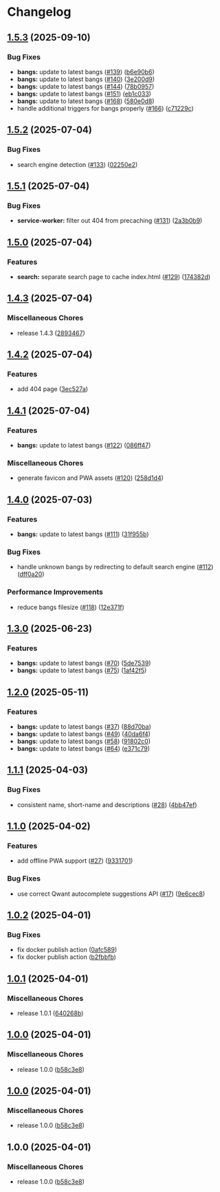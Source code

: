 # Changelog

## [1.5.3](https://github.com/hugo-vrijswijk/bangin-search/compare/v1.5.2...v1.5.3) (2025-09-10)


### Bug Fixes

* **bangs:** update to latest bangs ([#139](https://github.com/hugo-vrijswijk/bangin-search/issues/139)) ([b6e90b6](https://github.com/hugo-vrijswijk/bangin-search/commit/b6e90b625427eab490b49917d913dc96367d4a2b))
* **bangs:** update to latest bangs ([#140](https://github.com/hugo-vrijswijk/bangin-search/issues/140)) ([3e200d9](https://github.com/hugo-vrijswijk/bangin-search/commit/3e200d9af3909e018d8ae779a5cf3ef4abc2e6a5))
* **bangs:** update to latest bangs ([#144](https://github.com/hugo-vrijswijk/bangin-search/issues/144)) ([78b0957](https://github.com/hugo-vrijswijk/bangin-search/commit/78b0957e8a962903d5ff9ccf08a66eccc8188d40))
* **bangs:** update to latest bangs ([#151](https://github.com/hugo-vrijswijk/bangin-search/issues/151)) ([eb1c033](https://github.com/hugo-vrijswijk/bangin-search/commit/eb1c0336953821a7537cff36a3af19c379af2df6))
* **bangs:** update to latest bangs ([#168](https://github.com/hugo-vrijswijk/bangin-search/issues/168)) ([580e0d8](https://github.com/hugo-vrijswijk/bangin-search/commit/580e0d8dc195974981af4e38c5b216a3245783d1))
* handle additional triggers for bangs properly ([#166](https://github.com/hugo-vrijswijk/bangin-search/issues/166)) ([c71229c](https://github.com/hugo-vrijswijk/bangin-search/commit/c71229c526514fd73ce49e6dec04d28f3a7d9d26))

## [1.5.2](https://github.com/hugo-vrijswijk/bangin-search/compare/v1.5.1...v1.5.2) (2025-07-04)


### Bug Fixes

* search engine detection ([#133](https://github.com/hugo-vrijswijk/bangin-search/issues/133)) ([02250e2](https://github.com/hugo-vrijswijk/bangin-search/commit/02250e256e824b0f5216c4143d13058641290fe0))

## [1.5.1](https://github.com/hugo-vrijswijk/bangin-search/compare/v1.5.0...v1.5.1) (2025-07-04)


### Bug Fixes

* **service-worker:** filter out 404 from precaching ([#131](https://github.com/hugo-vrijswijk/bangin-search/issues/131)) ([2a3b0b9](https://github.com/hugo-vrijswijk/bangin-search/commit/2a3b0b91d25f2950af7d16f7d85884756fbb0724))

## [1.5.0](https://github.com/hugo-vrijswijk/bangin-search/compare/v1.4.3...v1.5.0) (2025-07-04)


### Features

* **search:** separate search page to cache index.html ([#129](https://github.com/hugo-vrijswijk/bangin-search/issues/129)) ([174382d](https://github.com/hugo-vrijswijk/bangin-search/commit/174382db888e72054fc9197cb4359eafa343b4f0))

## [1.4.3](https://github.com/hugo-vrijswijk/bangin-search/compare/v1.4.2...v1.4.3) (2025-07-04)


### Miscellaneous Chores

* release 1.4.3 ([2893467](https://github.com/hugo-vrijswijk/bangin-search/commit/28934674be1d6837598bfbc7490931cf6c7b65f8))

## [1.4.2](https://github.com/hugo-vrijswijk/bangin-search/compare/v1.4.1...v1.4.2) (2025-07-04)


### Features

* add 404 page ([3ec527a](https://github.com/hugo-vrijswijk/bangin-search/commit/3ec527a58bb2579fc428bd17d1354b28087798dd))

## [1.4.1](https://github.com/hugo-vrijswijk/bangin-search/compare/v1.4.0...v1.4.1) (2025-07-04)


### Features

* **bangs:** update to latest bangs ([#122](https://github.com/hugo-vrijswijk/bangin-search/issues/122)) ([086ff47](https://github.com/hugo-vrijswijk/bangin-search/commit/086ff4773838ec847498dcc0222b66f3ec1aa0cb))


### Miscellaneous Chores

* generate favicon and PWA assets ([#120](https://github.com/hugo-vrijswijk/bangin-search/issues/120)) ([258d1d4](https://github.com/hugo-vrijswijk/bangin-search/commit/258d1d47fb7161c81a8f501ef76a4f7b94102ef0))

## [1.4.0](https://github.com/hugo-vrijswijk/bangin-search/compare/v1.3.0...v1.4.0) (2025-07-03)


### Features

* **bangs:** update to latest bangs ([#111](https://github.com/hugo-vrijswijk/bangin-search/issues/111)) ([31f955b](https://github.com/hugo-vrijswijk/bangin-search/commit/31f955b7e5f4d469883117d12b2cf22277371584))


### Bug Fixes

* handle unknown bangs by redirecting to default search engine ([#112](https://github.com/hugo-vrijswijk/bangin-search/issues/112)) ([dff0a20](https://github.com/hugo-vrijswijk/bangin-search/commit/dff0a20d620816e2f75b42ad110ab7fa2850cc82))


### Performance Improvements

* reduce bangs filesize ([#118](https://github.com/hugo-vrijswijk/bangin-search/issues/118)) ([12e371f](https://github.com/hugo-vrijswijk/bangin-search/commit/12e371f8be69be98ca503fca924b1779dea56138))

## [1.3.0](https://github.com/hugo-vrijswijk/bangin-search/compare/v1.2.0...v1.3.0) (2025-06-23)


### Features

* **bangs:** update to latest bangs ([#70](https://github.com/hugo-vrijswijk/bangin-search/issues/70)) ([5de7539](https://github.com/hugo-vrijswijk/bangin-search/commit/5de75394d8a31dcfb9ef5d51d8018df4fa265e8f))
* **bangs:** update to latest bangs ([#75](https://github.com/hugo-vrijswijk/bangin-search/issues/75)) ([1af42f5](https://github.com/hugo-vrijswijk/bangin-search/commit/1af42f5040aa1fdc23fbfff74ee2c0abb82b0911))

## [1.2.0](https://github.com/hugo-vrijswijk/bangin-search/compare/v1.1.1...v1.2.0) (2025-05-11)


### Features

* **bangs:** update to latest bangs ([#37](https://github.com/hugo-vrijswijk/bangin-search/issues/37)) ([88d70ba](https://github.com/hugo-vrijswijk/bangin-search/commit/88d70bae866547420b7481cf804dd4bc8cb9f979))
* **bangs:** update to latest bangs ([#49](https://github.com/hugo-vrijswijk/bangin-search/issues/49)) ([40da6f4](https://github.com/hugo-vrijswijk/bangin-search/commit/40da6f40dc6334f04b48aa09bb1750e306b9cfc4))
* **bangs:** update to latest bangs ([#58](https://github.com/hugo-vrijswijk/bangin-search/issues/58)) ([91802c0](https://github.com/hugo-vrijswijk/bangin-search/commit/91802c03e4369200bba219089063e586cddce4e4))
* **bangs:** update to latest bangs ([#64](https://github.com/hugo-vrijswijk/bangin-search/issues/64)) ([e371c79](https://github.com/hugo-vrijswijk/bangin-search/commit/e371c79231e9cc310eef57fc2a880fcd985fb3ec))

## [1.1.1](https://github.com/hugo-vrijswijk/bangin-search/compare/v1.1.0...v1.1.1) (2025-04-03)


### Bug Fixes

* consistent name, short-name and descriptions ([#28](https://github.com/hugo-vrijswijk/bangin-search/issues/28)) ([4bb47ef](https://github.com/hugo-vrijswijk/bangin-search/commit/4bb47ef214fd7d380f80376296738a2cbdcef379))

## [1.1.0](https://github.com/hugo-vrijswijk/bangin-search/compare/v1.0.2...v1.1.0) (2025-04-02)


### Features

* add offline PWA support ([#27](https://github.com/hugo-vrijswijk/bangin-search/issues/27)) ([9331701](https://github.com/hugo-vrijswijk/bangin-search/commit/93317019d384a9f653228b3d945ecc4a2e334672))


### Bug Fixes

* use correct Qwant autocomplete suggestions API ([#17](https://github.com/hugo-vrijswijk/bangin-search/issues/17)) ([9e6cec8](https://github.com/hugo-vrijswijk/bangin-search/commit/9e6cec87286ba95a86bed8c485352db5dc0abd8c))

## [1.0.2](https://github.com/hugo-vrijswijk/bangin-search/compare/v1.0.1...v1.0.2) (2025-04-01)


### Bug Fixes

* fix docker publish action ([0afc589](https://github.com/hugo-vrijswijk/bangin-search/commit/0afc58961f9899b8612acc3fd5ac506a2b4d267b))
* fix docker publish action ([b2fbbfb](https://github.com/hugo-vrijswijk/bangin-search/commit/b2fbbfb1f1e074c54c28b1c9ce97b3dcfc7a1bf9))

## [1.0.1](https://github.com/hugo-vrijswijk/bangin-search/compare/v1.0.0...v1.0.1) (2025-04-01)


### Miscellaneous Chores

* release 1.0.1 ([640268b](https://github.com/hugo-vrijswijk/bangin-search/commit/640268b0d694e119f3c53da358626cb282ba99b0))

## [1.0.0](https://github.com/hugo-vrijswijk/bangin-search/compare/v1.0.0...v1.0.0) (2025-04-01)


### Miscellaneous Chores

* release 1.0.0 ([b58c3e8](https://github.com/hugo-vrijswijk/bangin-search/commit/b58c3e852e9f8e0c2a73cf782c9c4dd969b712b4))

## [1.0.0](https://github.com/hugo-vrijswijk/bangin-search/compare/v1.0.0...v1.0.0) (2025-04-01)


### Miscellaneous Chores

* release 1.0.0 ([b58c3e8](https://github.com/hugo-vrijswijk/bangin-search/commit/b58c3e852e9f8e0c2a73cf782c9c4dd969b712b4))

## 1.0.0 (2025-04-01)


### Miscellaneous Chores

* release 1.0.0 ([b58c3e8](https://github.com/hugo-vrijswijk/bangin-search/commit/b58c3e852e9f8e0c2a73cf782c9c4dd969b712b4))
